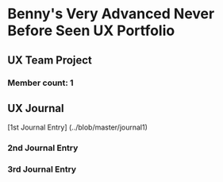 # Benny's Very Advanced Never Before Seen UX Portfolio


## UX Team Project
### Member count: 1


## UX Journal

[1st Journal Entry] (../blob/master/journal1)


### 2nd Journal Entry


### 3rd Journal Entry

